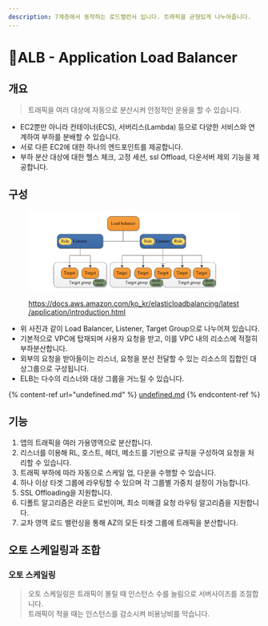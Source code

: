```yaml
---
description: 7계층에서 동작하는 로드밸런서 입니다. 트래픽을 균형있게 나누어줍니다.
---
```


# ALB - Application Load Balancer



## 개요&#x20;

> 트래픽을 여러 대상에 자동으로 분산시켜 안정적인 운용을 할 수 있습니다.&#x20;

* EC2뿐만 아니라 컨테이너(ECS), 서버리스(Lambda) 등으로 다양한 서비스와 연계하여 부하를 분배할 수 있습니다.&#x20;
* 서로 다른 EC2에 대한 하나의 엔드포인트를 제공합니다.&#x20;
* 부하 분산 대상에 대한 헬스 체크, 고정 세션, ssl Offload, 다운서버 제외 기능을 제공합니다.&#x20;







## 구성&#x20;

<figure><img src="../../.gitbook/assets/image (1).png" alt=""><figcaption><p><a href="https://docs.aws.amazon.com/ko_kr/elasticloadbalancing/latest/application/introduction.html">https://docs.aws.amazon.com/ko_kr/elasticloadbalancing/latest/application/introduction.html</a></p></figcaption></figure>

* 위 사진과 같이 Load Balancer, Listener, Target Group으로 나누어져 있습니다.&#x20;
* 기본적으로 VPC에 탑재되며 사용자 요청을 받고, 이를 VPC 내의 리소스에 적절히 부하분산합니다.&#x20;
* 외부의 요청을 받아들이는 리스너, 요청을 분산 전달할 수 있는 리소스의 집합인 대상그룹으로 구성됩니다.&#x20;
* ELB는 다수의 리스너와 대상 그룹을 거느릴 수 있습니다.&#x20;

{% content-ref url="undefined.md" %}
[undefined.md](undefined.md)
{% endcontent-ref %}



## 기능&#x20;

1. 앱의 트래픽을 여러 가용영역으로 분산합니다.&#x20;
2. 리스너를 이용해 RL, 호스트, 헤더, 메소드를 기반으로 규칙을 구성하여 요청을 처리할 수 있습니다.&#x20;
3. 트래픽 부하에 따라 자동으로 스케일 업, 다운을 수행할 수 있습니다.&#x20;
4. 하나 이상 타겟 그룹에 라우팅할 수 있으며 각 그룹별 가중치 설정이 가능합니다.&#x20;
5. SSL Offloading을 지원합니다.&#x20;
6. 디폴트 알고리즘은 라운드 로빈이며, 최소 미해결 요청 라우팅 알고리즘을 지원합니다.&#x20;
7. 교차 영역 로드 밸런싱을 통해 AZ의 모든 타겟 그룹에 트래픽을 분산합니다.&#x20;



## 오토 스케일링과 조합&#x20;

### 오토 스케일링&#x20;

> 오토 스케일링은 트래픽이 몰릴 때 인스턴스 수를 늘림으로 서버사이즈를 조절합니다. \
> 트래픽이 적을 때는 인스턴스를 감소시켜 비용낭비를 막습니다.&#x20;





